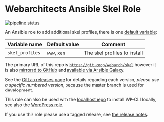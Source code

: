 # Webarchitects Ansible Skel Role

[![pipeline status](https://git.coop/webarch/skel/badges/master/pipeline.svg)](https://git.coop/webarch/skel/-/commits/master)

An Ansible role to add additional skel profiles, there is one [default variable](defaults/main.yml):

| Variable name        | Default value    | Comment                      |
|----------------------|------------------|------------------------------|
| `skel_profiles`      | `www`, `xen`     | The skel profiles to install |

The primary URL of this repo is [`https://git.coop/webarch/skel`](https://git.coop/webarch/skel) however it is also [mirrored to GitHub](https://github.com/webarch-coop/ansible-role-skel) and [available via Ansible Galaxy](https://galaxy.ansible.com/chriscroome/skel).

See the [GitLab releases page](https://git.coop/webarch/skel/-/releases) for details regarding each version, *please use a specific numbered version*, because the master branch is used for development.

This role can also be used with the [localhost repo](https://git.coop/webarch/localhost) to install WP-CLI locally, see also the [WordPress role](https://git.coop/webarch/wordpress).

If you use this role please use a tagged release, see [the release notes](https://git.coop/webarch/skel/-/releases).


